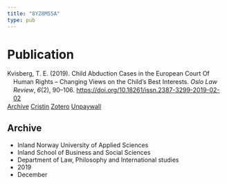 ```yaml
---
title: "8YZ8M55A"
type: pub
---
```

<h1>Publication</h1>
<article id="csl-bib-container-8YZ8M55A" class="csl-bib-container">
  <div class="csl-bib-body" style="line-height: 1.35; padding-left: 1em; text-indent:-1em;">
  <div class="csl-entry">Kvisberg, T. E. (2019). Child Abduction Cases in the European Court Of Human Rights &#x2013; Changing Views on the Child&#x2019;s Best Interests. <i>Oslo Law Review</i>, <i>6</i>(2), 90&#x2013;106. <a href="https://doi.org/10.18261/issn.2387-3299-2019-02-02">https://doi.org/10.18261/issn.2387-3299-2019-02-02</a></div>
</div>
  <div class="csl-bib-buttons">
    <a href="#taxonomy-article-8YZ8M55A" class="csl-bib-button">Archive</a>
    <a href alt="Cristin URL" class="csl-bib-button">Cristin</a>
    <a href alt="Zotero URL" class="csl-bib-button">Zotero</a>
    <a href="https://www.idunn.no/file/pdf/67143493/child_abduction_cases_in_the_european_court_of_human_rights.pdf" class="csl-bib-button">Unpaywall</a>
  </div>
  <div id="csl-bib-meta-container-8YZ8M55A"></div>
</article>
<div id="csl-bib-meta-8YZ8M55A" class="csl-bib-meta">
  <article id="taxonomy-article-8YZ8M55A" class="taxonomy-article">
    <h1>Archive</h1>
    <ul>
      <li>Inland Norway University of Applied Sciences</li>
      <li>Inland School of Business and Social Sciences</li>
      <li>Department of Law, Philosophy and International studies</li>
      <li>2019</li>
      <li>December</li>
    </ul>
  </article>
</div>
